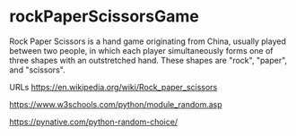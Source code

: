 # rockPaperScissorsGame

Rock Paper Scissors is a hand game originating from China, usually played between two people, in which each player simultaneously forms one of three shapes with an outstretched hand. These shapes are "rock", "paper", and "scissors". 

URLs
https://en.wikipedia.org/wiki/Rock_paper_scissors

https://www.w3schools.com/python/module_random.asp

https://pynative.com/python-random-choice/